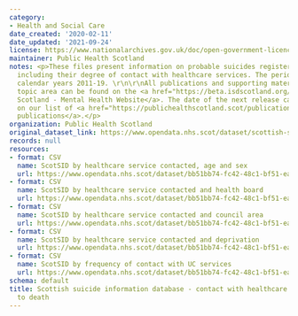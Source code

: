 ```yaml
---
category:
- Health and Social Care
date_created: '2020-02-11'
date_updated: '2021-09-24'
license: https://www.nationalarchives.gov.uk/doc/open-government-licence/version/3/
maintainer: Public Health Scotland
notes: <p>These files present information on probable suicides registered in Scotland,
  including their degree of contact with healthcare services. The period covered is
  calendar years 2011-19. \r\n\r\nAll publications and supporting material to this
  topic area can be found on the <a href="https://beta.isdscotland.org/find-publications-and-data/conditions-and-diseases/mental-health/">PHS
  Scotland - Mental Health Website</a>. The date of the next release can be found
  on our list of <a href="https://publichealthscotland.scot/publications/forthcoming-publications/">forthcoming
  publications</a>.</p>
organization: Public Health Scotland
original_dataset_link: https://www.opendata.nhs.scot/dataset/scottish-suicide-information-database-contact-with-unscheduled-care-services-prior-to-death
records: null
resources:
- format: CSV
  name: ScotSID by healthcare service contacted, age and sex
  url: https://www.opendata.nhs.scot/dataset/bb51bb74-fc42-48c1-bf51-ea71418150a1/resource/63978d6f-00ba-4355-bbab-28a03074996b/download/scotsid-age-sex.csv
- format: CSV
  name: ScotSID by healthcare service contacted and health board
  url: https://www.opendata.nhs.scot/dataset/bb51bb74-fc42-48c1-bf51-ea71418150a1/resource/e926b17e-91f5-4faf-be83-9a5ed6f4dddf/download/scotsid-hb.csv
- format: CSV
  name: ScotSID by healthcare service contacted and council area
  url: https://www.opendata.nhs.scot/dataset/bb51bb74-fc42-48c1-bf51-ea71418150a1/resource/d1c07107-0818-43e0-818b-85dcdffad615/download/scotsid-la.csv
- format: CSV
  name: ScotSID by healthcare service contacted and deprivation
  url: https://www.opendata.nhs.scot/dataset/bb51bb74-fc42-48c1-bf51-ea71418150a1/resource/0d115149-191a-4f1a-a12a-04ccdea63c77/download/scotsid-deprivation.csv
- format: CSV
  name: ScotSID by frequency of contact with UC services
  url: https://www.opendata.nhs.scot/dataset/bb51bb74-fc42-48c1-bf51-ea71418150a1/resource/b87e08ab-da6f-4f6b-80fd-7bf3a4a84d99/download/scotsid-ucd-frequency-of-contact.csv
schema: default
title: Scottish suicide information database - contact with healthcare services prior
  to death
---
```

